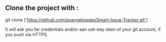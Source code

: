 ## Clone the project with :
git clone ['https://github.com/evangelospap/Smart-Issue-Tracker.git']

It will ask you for credentials and/or aan ssh-key oken of your git account, if you push via HTTPS.